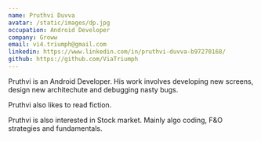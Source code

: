 ```yaml
---
name: Pruthvi Duvva
avatar: /static/images/dp.jpg
occupation: Android Developer
company: Groww
email: vi4.triumph@gmail.com
linkedin: https://www.linkedin.com/in/pruthvi-duvva-b97270168/
github: https://github.com/ViaTriumph
---
```


Pruthvi is an Android Developer. His work involves developing new screens, design new architechute and debugging nasty bugs.

Pruthvi also likes to read fiction.

Pruthvi is also interested in Stock market. Mainly algo coding, F&O strategies and fundamentals.
